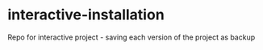 # interactive-installation
Repo for interactive project - saving each version of the project as backup
